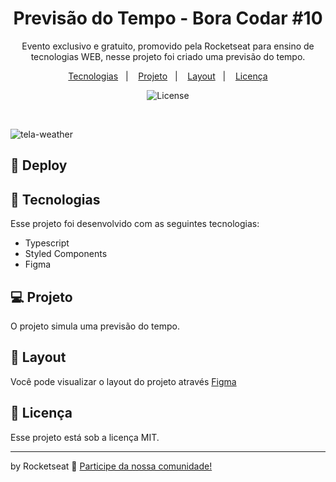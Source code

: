 <h1 align="center"> Previsão do Tempo  - Bora Codar #10 </h1>

<p align="center">
Evento exclusivo e gratuito, promovido pela Rocketseat para ensino de tecnologias WEB, nesse projeto foi criado uma previsão do tempo.
</p>

<p align="center">
  <a href="#-tecnologias">Tecnologias</a>&nbsp;&nbsp;&nbsp;|&nbsp;&nbsp;&nbsp;
  <a href="#-projeto">Projeto</a>&nbsp;&nbsp;&nbsp;|&nbsp;&nbsp;&nbsp;
  <a href="#-layout">Layout</a>&nbsp;&nbsp;&nbsp;|&nbsp;&nbsp;&nbsp;
  <a href="#memo-licença">Licença</a>
</p>

<p align="center">
  <img alt="License" src="https://img.shields.io/static/v1?label=license&message=MIT&color=49AA26&labelColor=000000">
</p>

<br>


![tela-weather](https://user-images.githubusercontent.com/104373308/231850537-a5deb228-74d8-4616-abe0-8b45c20a7a31.png)


  
## 👾 Deploy



## 🚀 Tecnologias

Esse projeto foi desenvolvido com as seguintes tecnologias:

- Typescript
- Styled Components
- Figma


## 💻 Projeto

O projeto simula uma previsão do tempo.

## 🔖 Layout

Você pode visualizar o layout do projeto através [Figma](https://www.figma.com/community/file/1215291914714743267)
 

## :memo: Licença

Esse projeto está sob a licença MIT.

---

by Rocketseat :wave: [Participe da nossa comunidade!](https://discord.gg/rocketseat)
